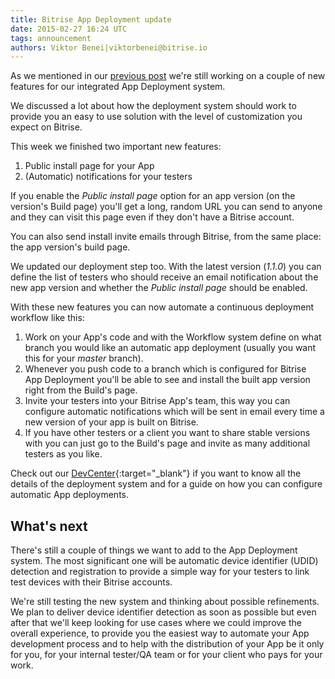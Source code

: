 ```yaml
---
title: Bitrise App Deployment update
date: 2015-02-27 16:24 UTC
tags: announcement
authors: Viktor Benei|viktorbenei@bitrise.io
---
```


As we mentioned in our [previous post](2015/02/20/first-version-of-bitrise-integrated-ios-app-deploy.html) we're still working on a couple of new features
for our integrated App Deployment system.

We discussed a lot about how the deployment system
should work to provide you an easy to use solution with the level
of customization you expect on Bitrise.

This week we finished two important new features:

1. Public install page for your App
2. (Automatic) notifications for your testers

If you enable the *Public install page* option
for an app version (on the version's Build page)
you'll get a long, random URL you can send to anyone
and they can visit this page even if they don't have
a Bitrise account.

You can also send install invite emails through Bitrise,
from the same place: the app version's build page.

We updated our deployment step too. With the latest
version (*1.1.0*) you can define the list of
testers who should receive an email notification
about the new app version
and whether the *Public install page*
should be enabled.

With these new features you can now automate
a continuous deployment workflow like this:

1. Work on your App's code and with the Workflow system define on what branch you would like an automatic app deployment (usually you want this for your *master* branch).
2. Whenever you push code to a branch which is configured for Bitrise App Deployment you'll be able to see and install the built app version right from the Build's page.
3. Invite your testers into your Bitrise App's team, this way you can configure automatic notifications which will be sent in email every time a new version of your app is built on Bitrise.
4. If you have other testers or a client you want to share stable versions with you can just go to the Build's page and invite as many additional testers as you like.

Check out our [DevCenter](http://devcenter.bitrise.io/tutorials/deploy/bitrise-app-deployment/){:target="_blank"} if you want to know all the details of
the deployment system and for a guide on
how you can configure automatic App deployments.


## What's next

There's still a couple of things we want to add to the
App Deployment system. The most significant one
will be automatic device identifier (UDID) detection and
registration to provide a simple way for your testers
to link test devices with their Bitrise accounts.

We're still testing the new system and thinking about
possible refinements. We plan to deliver device identifier
detection as soon as possible but even after that we'll
keep looking for use cases where we could improve the
overall experience, to provide you the easiest
way to automate your App development process and to
help with the distribution of your App be it only for you,
for your internal tester/QA team or for your client
who pays for your work.



